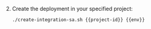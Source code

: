 2. Create the deployment in your specified project:

    ```sh
	./create-integration-sa.sh {{project-id}} {{env}}
    ```
